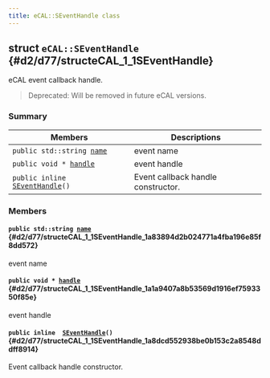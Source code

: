 ```yaml
---
title: eCAL::SEventHandle class
---
```


## struct `eCAL::SEventHandle` {#d2/d77/structeCAL_1_1SEventHandle}

eCAL event callback handle.

> Deprecated: Will be removed in future eCAL versions.

### Summary

 Members                        | Descriptions                                
--------------------------------|---------------------------------------------
`public std::string `[`name`](#d2/d77/structeCAL_1_1SEventHandle_1a83894d2b024771a4fba196e85f8dd572) | event name
`public void * `[`handle`](#d2/d77/structeCAL_1_1SEventHandle_1a1a9407a8b53569d1916ef7593350f85e) | event handle
`public inline  `[`SEventHandle`](#d2/d77/structeCAL_1_1SEventHandle_1a8dcd552938be0b153c2a8548ddff8914)`()` | Event callback handle constructor.

### Members

#### `public std::string `[`name`](#d2/d77/structeCAL_1_1SEventHandle_1a83894d2b024771a4fba196e85f8dd572) {#d2/d77/structeCAL_1_1SEventHandle_1a83894d2b024771a4fba196e85f8dd572}

event name

#### `public void * `[`handle`](#d2/d77/structeCAL_1_1SEventHandle_1a1a9407a8b53569d1916ef7593350f85e) {#d2/d77/structeCAL_1_1SEventHandle_1a1a9407a8b53569d1916ef7593350f85e}

event handle

#### `public inline  `[`SEventHandle`](#d2/d77/structeCAL_1_1SEventHandle_1a8dcd552938be0b153c2a8548ddff8914)`()` {#d2/d77/structeCAL_1_1SEventHandle_1a8dcd552938be0b153c2a8548ddff8914}

Event callback handle constructor.

